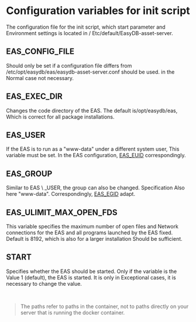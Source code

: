 Configuration variables for init script
=======================================

The configuration file for the init script, which start parameter and
Environment settings is located in
/ Etc/default/EasyDB-asset-server.

EAS\_CONFIG\_FILE
-----------------

Should only be set if a configuration file differs from
/etc/opt/easydb/eas/easydb-asset-server.conf should be used. in the
Normal case not necessary.

EAS\_EXEC\_DIR
--------------

Changes the code directory of the EAS. The default is/opt/easydb/eas,
Which is correct for all package installations.

EAS\_USER
---------

If the EAS is to run as a "www-data" under a different system user,
This variable must be set. In the EAS configuration,
[EAS\_EUID](./conf/conf.md#eas_euid) correspondingly.

EAS\_GROUP
----------

Similar to EAS \ _USER, the group can also be changed. Specification
Also here "www-data". Correspondingly, [EAS\_EGID](./conf/conf.md#eas_euid)
adapt.

EAS\_ULIMIT\_MAX\_OPEN\_FDS
---------------------------

This variable specifies the maximum number of open files and
Network connections for the EAS and all programs launched by the EAS
fixed. Default is 8192, which is also for a larger installation
Should be sufficient.

START
-----

Specifies whether the EAS should be started. Only if the variable is the
Value 1 (default), the EAS is started. It is only in
Exceptional cases, it is necessary to change the value.

&nbsp;

> The paths refer to paths in the container, not to paths directly on your server that is running the docker container.